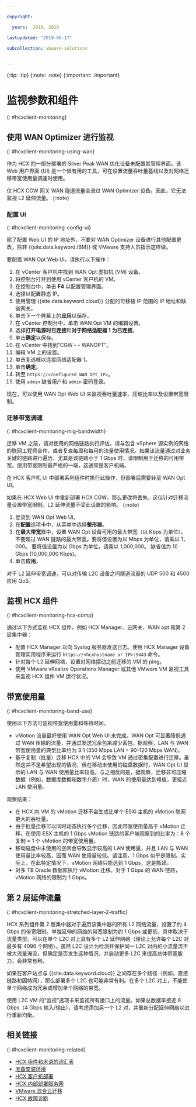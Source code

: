 ```yaml
---

copyright:

  years:  2016, 2019

lastupdated: "2019-06-17"

subcollection: vmware-solutions


---
```


{:tip: .tip}
{:note: .note}
{:important: .important}

# 监视参数和组件
{: #hcxclient-monitoring}

## 使用 WAN Optimizer 进行监视
{: #hcxclient-monitoring-using-wan}

作为 HCX 的一部分部署的 Silver Peak WAN 优化设备未配置其管理界面。该 Web 用户界面 (UI) 是一个很有用的工具，可在设置流量吞吐量基线以及对网络迁移带宽使用量调速时使用。

仅 HCX CGW 网关 WAN 隧道流量会流过 WAN Optimizer 设备。因此，它无法监视 L2 延伸流量。
{:note}

### 配置 UI
{: #hcxclient-monitoring-config-ui}

除了配置 Web UI 的 IP 地址外，不要对 WAN Optimizer 设备进行其他配置更改，除非 {{site.data.keyword.IBM}} 或 VMware 支持人员指示这样做。

要配置 WAN Opt Web UI，请执行以下操作：

1. 在 vCenter 客户机中找到 WAN Opt 虚拟机 (VM) 设备。
2. 将控制台打开到使用 vCenter 客户机的 VM。
3. 在控制台中，单击 **F4** 以配置管理界面。
4. 选择以配置静态 IP。
5. 使用管理 {{site.data.keyword.cloud}} 分配的可移植 IP 范围的 IP 地址和缺省网关。
6. 单击下一个屏幕上的**应用**以保存。
7. 在 vCenter 控制台中，单击 WAN Opt VM 的编辑设置。
8. 选择**打开电源时已连接**和**对于网络适配器 1 为已连接**。
9. 单击**确定**以保存。
10. 在 vCenter 中找到“CGW - <xxx> - WANOPT”。
11. 编辑 VM 上的设置。
12. 单击复选框以连接网络适配器 1。
13. 单击**确定**。
14. 转至 `https://<configured_WAN_OPT_IP>`。
15. 使用 `admin` 缺省用户和 `admin` 密码登录。

现在，可以使用 WAN Opt Web UI 来监视吞吐量速率、压缩比率以及设置带宽限制。

### 迁移带宽调速
{: #hcxclient-monitoring-mig-bandwidth}

迁移 VM 之前，请对使用的网络链路执行评估。请与包含 vSphere 源实例的网络的联网工程师合作，或者复查每周和每月的流量使用情况。如果该流量通过对业务关键的链路进行遍历，尤其是该链路小于 1 Gbps 时，请限制用于迁移的可用带宽。使用带宽限制最严格的一端，这通常是客户机端。

在 HCX 客户机 UI 中部署系列组件时执行此操作，但部署后需要转至 WAN Opt UI。

如果在 HCX Web UI 中重新部署 HCX CGW，那么更改将丢失。这仅针对迁移流量设置带宽限制。L2 延伸流量不受此设置的影响。
{:note}

1. 登录到 WAN Opt Web UI。
2. 在**配置**选项卡中，从菜单中选择**整形器**。
3. 在**最大带宽**框中，设置 WAN Opt 设备可用的最大带宽（以 Kbps 为单位）。不要超过 WAN 链路的最大带宽。要将值设置为以 Mbps 为单位，请乘以 1，000。 要将值设置为以 Gbps 为单位，请乘以 1,000,000。 缺省值为 10 Gbps (10,000,000 Kbps)。
4. 单击**应用**。

对于 L2 延伸带宽调速，可以对传输 L2C 设备之间隧道流量的 UDP 500 和 4500 应用 QoS。

## 监视 HCX 组件
{: #hcxclient-monitoring-hcx-comp}

通过以下方式监视 HCX 组件，例如 HCX Manager、云网关、WAN opt 和第 2 层集中器：

- 配置 HCX Manager 以向 Syslog 服务器发送日志。使用 HCX Manager 设备管理实用程序来运行 `https://<hcxhostname or
IP>:9443` 命令。
- 针对每个 L2 延伸网络，设置对网络摆动之前迁移的 VM 的 ping。
- 使用 VMware vRealize Operations Manager 或其他 VMware VM 监视工具来监视 HCX 组件 VM 运行状况。

## 带宽使用量
{: #hcxclient-monitoring-band-use}

使用以下方法可监视带宽使用量和等待时间。

- vMotion 流量最好使用 WAN Opt Web UI 来完成。WAN Opt 可显著降低通过 WAN 传输的流量，并通过发送冗余包来减少丢包。据观察，LAN 与 WAN 带宽使用量的典型比率约为 3:1 (350 Mbps LAN = 90-120 Mbps WAN)。
- 基于复制（批量）迁移 HCX 中的 VM 会导致 VM 通过密集配置进行迁移。虽然这并不是希望出现的情况，但在移动未使用的磁盘数据时，WAN Opt UI 显示的 LAN 与 WAN 使用量比率较高。与之相反的是，据观察，迁移非可压缩数据（例如，数据库数据和数字介质）时，WAN 的使用量达到峰值，更接近 LAN 使用量。

观察结果：
- 在 HCX 内 VM 的 vMotion 迁移不会生成比单个 ESXi 主机的 vMotion 联网更大的吞吐量。
- 由于批量迁移可以同时动态执行多个迁移，因此带宽使用量高于 vMotion 迁移。在使用 ESX 主机的 1 Gbps vMotion 链路的客户端观察到的比率为：8 个复制 = 1 个 vMotion 的带宽使用量。
- 移动磁盘中未使用的空间会导致显示较高的 LAN 使用量，并且 LAN 与 WAN 使用量比率较高，因而 WAN 使用量较低。请注意，1 Gbps 似乎是限制。实际上，在此特定情况下，vMotion 网络只能达到 1 Gbps，这是瓶颈。
- 对多 TB Oracle 数据库执行 vMotion 迁移。对于 1 Gbps 的 WAN 链路，vMotion 网络的限制为 1 Gbps。

## 第 2 层延伸流量
{: #hcxclient-monitoring-stretched-layer-2-traffic}

HCX 系列组件第 2 层集中器对于遍历该集中器的所有 L2 网络流量，设置了约 4 Gbps 的带宽限制。单独延伸的网络的带宽限制为约 1 Gbps 或更低，具体取决于流量类型。可以在单个 L2C 对上具有多个 L2 延伸网络（理论上允许每个 L2C 对最多有 4096 个网络）。虽然 L2C 设计为检测并保护同一 L2C 对内的小流量流不被大流量淹没，但确定是否发生这种情况，并启动更多 L2C 来提高总体带宽能力，会非常有利。

如果在客户站点与 {{site.data.keyword.cloud}} 之间存在多个路径（例如，直接链路和因特网），那么部署多个 L2C 也可能非常有利。在多个 L2C 对上，不能使单个网络成为冗余或增加单个网络的带宽。

使用 L2C VM 的“监视”选项卡来监视所有接口上的流量。如果总数据率接近 8 Gbps（4 Gbps 输入/输出），请考虑添加另一个 L2 对，并重新分配延伸网络以进行重新均衡。

## 相关链接
{: #hcxclient-monitoring-related}

* [HCX 组件和术语的词汇表](/docs/services/vmwaresolutions/services?topic=vmware-solutions-hcxclient-components)
* [准备安装环境](/docs/services/vmwaresolutions/services?topic=vmware-solutions-hcxclient-planning-prep-install)
* [HCX 客户机部署](/docs/services/vmwaresolutions/services?topic=vmware-solutions-hcxclient-vcs-client-deployment)
* [HCX 内部部署服务网](/docs/services/vmwaresolutions/services?topic=vmware-solutions-hcxclient-vcs-mesh-deployment)
* [VMware 混合云迁移](/docs/services/vmwaresolutions/services?topic=vmware-solutions-hcxclient-migrations)
* [HCX 故障诊断](/docs/services/vmwaresolutions/services?topic=vmware-solutions-hcxclient-troubleshooting)
